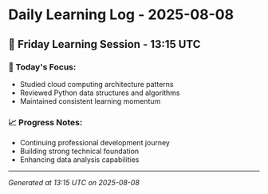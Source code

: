 # Daily Learning Log - 2025-08-08

## 📅 Friday Learning Session - 13:15 UTC

### 🎯 Today's Focus:
- Studied cloud computing architecture patterns
- Reviewed Python data structures and algorithms
- Maintained consistent learning momentum

### 📈 Progress Notes:
- Continuing professional development journey
- Building strong technical foundation
- Enhancing data analysis capabilities

---
*Generated at 13:15 UTC on 2025-08-08*
